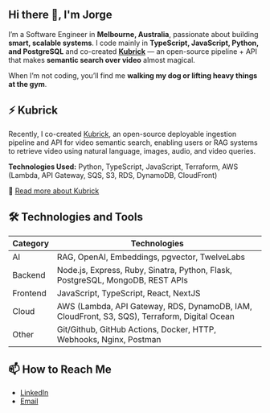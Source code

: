 ## Hi there 👋, I'm Jorge

I’m a Software Engineer in **Melbourne, Australia**, passionate about building **smart, scalable systems**. I code mainly in **TypeScript, JavaScript, Python, and PostgreSQL** and co-created **[Kubrick](https://kubrick-ai.com/)** — an open-source pipeline + API that makes **semantic search over video** almost magical.  

When I’m not coding, you’ll find me **walking my dog or lifting heavy things at the gym**.

## ⚡ Kubrick
Recently, I co-created [Kubrick](https://kubrick-ai.com/), an open-source deployable ingestion pipeline and API for video semantic search, enabling users or RAG systems to retrieve video using natural language, images, audio, and video queries.

**Technologies Used:**
Python, TypeScript, JavaScript, Terraform, AWS (Lambda, API Gateway, SQS, S3, RDS, DynamoDB, CloudFront) 

📖 [Read more about Kubrick](https://kubrick-ai.com/)  

## 🛠️ Technologies and Tools

|Category|Technologies|
|---|---|
|AI|RAG, OpenAI, Embeddings, pgvector, TwelveLabs|
|Backend|Node.js, Express, Ruby, Sinatra, Python, Flask, PostgreSQL, MongoDB, REST APIs|
|Frontend|JavaScript, TypeScript, React, NextJS|
|Cloud|AWS (Lambda, API Gateway, RDS, DynamoDB,  IAM, CloudFront, S3, SQS), Terraform, Digital Ocean|
|Other|Git/Github, GitHub Actions, Docker, HTTP, Webhooks, Nginx, Postman|

## 📫 How to Reach Me

- [LinkedIn](https://www.linkedin.com/in/jorgeandarias/)
- [Email](mailto:jorgeariasgil@gmail.com)

